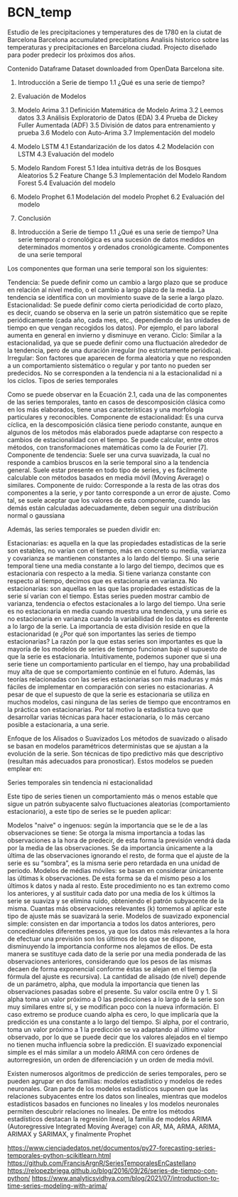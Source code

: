 # BCN_temp
Estudio de les precipitaciones y temperatures des de 1780 en la ciutat de Barcelona
Barcelona accumulated precipitations
Analisis historico sobre las temperaturas y precipitaciones en Barcelona ciudad. Projecto diseñado para poder predecir los pròximos dos años.


Contenido
Dataframe
Dataset downloaded from OpenData Barcelona site.



1. Introducción a Serie de tiempo 1.1 ¿Qué es una serie de tiempo?
2. Evaluación de Modelos
3. Modelo Arima 3.1 Definición Matemática de Modelo Arima 3.2 Leemos datos 3.3 Análisis Exploratorio de Datos (EDA) 3.4 Prueba de Dickey Fuller Aumentada (ADF) 3.5 División de datos para entrenamiento y prueba 3.6 Modelo con Auto-Arima 3.7 Implementación del modelo
4. Modelo LSTM 4.1 Estandarización de los datos 4.2 Modelación con LSTM 4.3 Evaluación del modelo
5. Modelo Random Forest 5.1 Idea intuitiva detrás de los Bosques Aleatorios 5.2 Feature Change 5.3 Implementación del Modelo Random Forest 5.4 Evaluación del modelo
6. Modelo Prophet 6.1 Modelación del modelo Prophet 6.2 Evaluación del modelo
7. Conclusión


1. Introducción a Serie de tiempo 1.1 ¿Qué es una serie de tiempo?
Una serie temporal o cronológica es una sucesión de datos medidos en determinados momentos y ordenados cronológicamente.
Componentes de una serie temporal

Los componentes que forman una serie temporal son los siguientes:

Tendencia: Se puede definir como un cambio a largo plazo que se produce en relación al nivel medio, o el cambio a largo plazo de la media. La tendencia se identifica con un movimiento suave de la serie a largo plazo.
Estacionalidad: Se puede definir como cierta periodicidad de corto plazo, es decir, cuando se observa en la serie un patrón sistemático que se repite periódicamente (cada año, cada mes, etc., dependiendo de las unidades de tiempo en que vengan recogidos los datos). Por ejemplo, el paro laboral aumenta en general en invierno y disminuye en verano.
Ciclo: Similar a la estacionalidad, ya que se puede definir como una fluctuación alrededor de la tendencia, pero de una duración irregular (no estrictamente periódica).
Irregular: Son factores que aparecen de forma aleatoria y que no responden a un comportamiento sistemático o regular y por tanto no pueden ser predecidos. No se corresponden a la tendencia ni a la estacionalidad ni a los ciclos.
Tipos de series temporales


Como se puede observar en la Ecuación 2.1, cada una de las componentes de las series temporales,
tanto en casos de descomposición clásica como en los más elaborados, tiene unas características y una
morfología particulares y reconocibles.
Componente de estacionalidad: Es una curva cíclica, en la descomposición clásica tiene periodo constante, aunque en algunos de los métodos más elaborados puede adaptarse con respecto a cambios de estacionalidad con el tiempo. Se puede calcular, entre otros métodos, con
transformaciones matemáticas como la de Fourier [7].
Componente de tendencia: Suele ser una curva suavizada, la cual no responde a cambios
bruscos en la serie temporal sino a la tendencia general. Suele estar presente en todo tipo de
series, y es fácilmente calculable con métodos basados en media móvil (Moving Average) o
similares.
Componente de ruido: Corresponde a la resta de las otras dos componentes a la serie, y por
tanto corresponde a un error de ajuste. Como tal, se suele aceptar que los valores de esta componente, cuando las demás están calculadas adecuadamente, deben seguir una distribución normal
o gaussiana 


Además, las series temporales se pueden dividir en:

Estacionarias: es aquella en la que las propiedades estadísticas de la serie son estables, no varían con el tiempo, más en concreto su media, varianza y covarianza se mantienen constantes a lo lardo del tiempo. Si una serie temporal tiene una media constante a lo largo del tiempo, decimos que es estacionaria con respecto a la media. Si tiene varianza constante con respecto al tiempo, decimos que es estacionaria en varianza.
No estacionarias: son aquellas en las que las propiedades estadísticas de la serie sí varían con el tiempo. Estas series pueden mostrar cambio de varianza, tendencia o efectos estacionales a lo largo del tiempo. Una serie es no estacionaria en media cuando muestra una tendencia, y una serie es no estacionaria en varianza cuando la variabilidad de los datos es diferente a lo largo de la serie.
La importancia de esta división reside en que la estacionaridad (e
¿Por qué son importantes las series de tiempo estacionarias?
La razón por la que estas series son importantes es que la mayoría de los modelos de series de tiempo funcionan bajo el supuesto de que la serie es estacionaria. Intuitivamente, podemos suponer que si una serie tiene un comportamiento particular en el tiempo, hay una probabilidad muy alta de que se comportamiento continúe en el futuro. Además, las teorías relacionadas con las series estacionarias son más maduras y más fáciles de implementar en comparación con series no estacionarias. A pesar de que el supuesto de que la serie es estacionaria se utiliza en muchos modelos, casi ninguna de las series de tiempo que encontramos en la práctica son estacionarias. Por tal motivo la estadística tuvo que desarrollar varias técnicas para hacer estacionaria, o lo más cercano posible a estacionaria, a una serie.


Enfoque de los Alisados o Suavizados
Los métodos de suavizado o alisado se basan en modelos paramétricos deterministas que se ajustan a la evolución de la serie. Son técnicas de tipo predictivo más que descriptivo (resultan más adecuados para pronosticar). Estos modelos se pueden emplear en:

Series temporales sin tendencia ni estacionalidad

Este tipo de series tienen un comportamiento más o menos estable que sigue un patrón subyacente salvo fluctuaciones aleatorias (comportamiento estacionario), a este tipo de series se le pueden aplicar:

Modelos "naive" o ingenuos: según la importancia que se le de a las observaciones se tiene:
Se otorga la misma importancia a todas las observaciones a la hora de predecir, de esta forma la previsión vendrá dada por la media de las observaciones.
Se da importancia únicamente a la última de las observaciones ignorando el resto, de forma que el ajuste de la serie es su “sombra”, es la misma serie pero retardada en una unidad de periodo.
Modelos de médias móviles: se basan en considerar únicamente las últimas k observaciones. De esta forma se da el mismo peso a los últimos k datos y nada al resto. Este procedimiento no es tan extremo como los anteriores, y al sustituir cada dato por una media de los k últimos la serie se suaviza y se elimina ruido, obteniendo el patrón subyacente de la misma. Cuantas más observaciones relevantes (k) tomemos al aplicar este tipo de ajuste más se suavizará la serie.
Modelos de suavizado exponencial simple: consisten en dar importancia a todos los datos anteriores, pero concediéndoles diferentes pesos, ya que los datos más relevantes a la hora de efectuar una previsión son los últimos de los que se dispone, disminuyendo la importancia conforme nos alejamos de ellos. De esta manera se sustituye cada dato de la serie por una media ponderada de las observaciones anteriores, considerando que los pesos de las mismas decaen de forma exponencial conforme éstas se alejan en el tiempo (la fórmula del ajuste es recursiva). La cantidad de alisado (de nivel) depende de un parámetro, alpha, que modula la importancia que tienen las observaciones pasadas sobre el presente. Su valor oscila entre 0 y 1. Si alpha toma un valor próximo a 0 las predicciones a lo largo de la serie son muy similares entre sí, y se modifican poco con la nueva información. El caso extremo se produce cuando alpha es cero, lo que implicaría que la predicción es una constante a lo largo del tiempo. Si alpha, por el contrario, toma un valor próximo a 1 la predicción se va adaptando al último valor observado, por lo que se puede decir que los valores alejados en el tiempo no tienen mucha influencia sobre la predicción. El suavizado exponencial simple es el más similar a un modelo ARIMA con cero órdenes de autorregresión, un orden de diferenciación y un orden de media móvil.


Existen numerosos algoritmos de predicción de series temporales, pero se pueden agrupar en dos familias: modelos estadístico y modelos de redes neuronales. Gran parte de los modelos estadísticos suponen que las relaciones subyacentes entre los datos son lineales, mientras que modelos estadísticos basados en funciones no lineales y los modelos neuronales permiten descubrir relaciones no lineales. De entre los métodos estadísticos destacan la regresión lineal, la familia de modelos ARIMA (Autoregressive Integrated Moving Average) con AR, MA, ARMA, ARIMA, ARIMAX y SARIMAX, y finalmente Prophet





https://www.cienciadedatos.net/documentos/py27-forecasting-series-temporales-python-scikitlearn.html
https://github.com/FrancisArgnR/SeriesTemporalesEnCastellano
https://relopezbriega.github.io/blog/2016/09/26/series-de-tiempo-con-python/
https://www.analyticsvidhya.com/blog/2021/07/introduction-to-time-series-modeling-with-arima/

